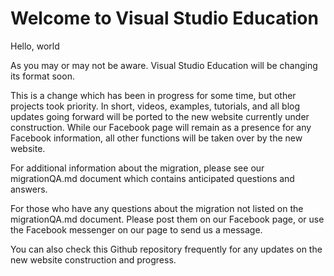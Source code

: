 # Welcome to Visual Studio Education

Hello, world

As you may or may not be aware. Visual Studio Education will be changing its format soon.

This is a change which has been in progress for some time, but other projects took priority. In short, videos, examples, tutorials, and all blog updates going forward will be ported to the new website currently under construction. While our Facebook page will remain as a presence for any Facebook information, all other functions will be taken over by the new website.

For additional information about the migration, please see our migrationQA.md document which contains anticipated questions and answers.

For those who have any questions about the migration not listed on the migrationQA.md document. Please post them on our Facebook page, or use the Facebook messenger on our page to send us a message.

You can also check this Github repository frequently for any updates on the new website construction and progress.


